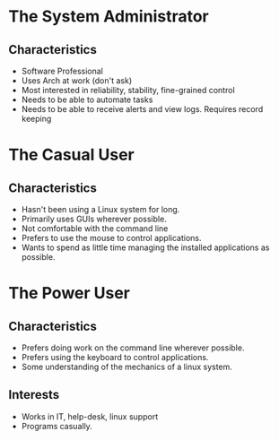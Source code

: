 # The System Administrator
## Characteristics
* Software Professional
* Uses Arch at work (don't ask)
* Most interested in reliability, stability, fine-grained control
* Needs to be able to automate tasks
* Needs to be able to receive alerts and view logs. Requires record keeping


# The Casual User
## Characteristics
* Hasn't been using a Linux system for long.
* Primarily uses GUIs wherever possible.
* Not comfortable with the command line
* Prefers to use the mouse to control applications.
* Wants to spend as little time managing the installed applications as possible.


# The Power User
## Characteristics
* Prefers doing work on the command line wherever possible.
* Prefers using the keyboard to control applications.
* Some understanding of the mechanics of a linux system.

## Interests
* Works in IT, help-desk, linux support
* Programs casually.
